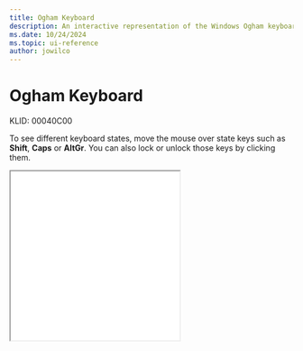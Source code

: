 ```yaml
---
title: Ogham Keyboard
description: An interactive representation of the Windows Ogham keyboard. To see different keyboard states, click or move the mouse over the state keys.
ms.date: 10/24/2024
ms.topic: ui-reference
author: jowilco
---
```


# Ogham Keyboard

KLID: 00040C00

To see different keyboard states, move the mouse over state keys such as **Shift**, **Caps** or **AltGr**. You can also lock or unlock those keys by clicking them.

<iframe src="kbdogham.html" height="300"></iframe>
